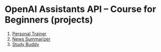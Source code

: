 #  OpenAI Assistants API – Course for Beginners (projects)

1. [Personal Trainer](projects/news-summarizer)
2. [News Summarizer](projects/persona-trainer)
3. [Study Buddy](projects/study-buddy)
